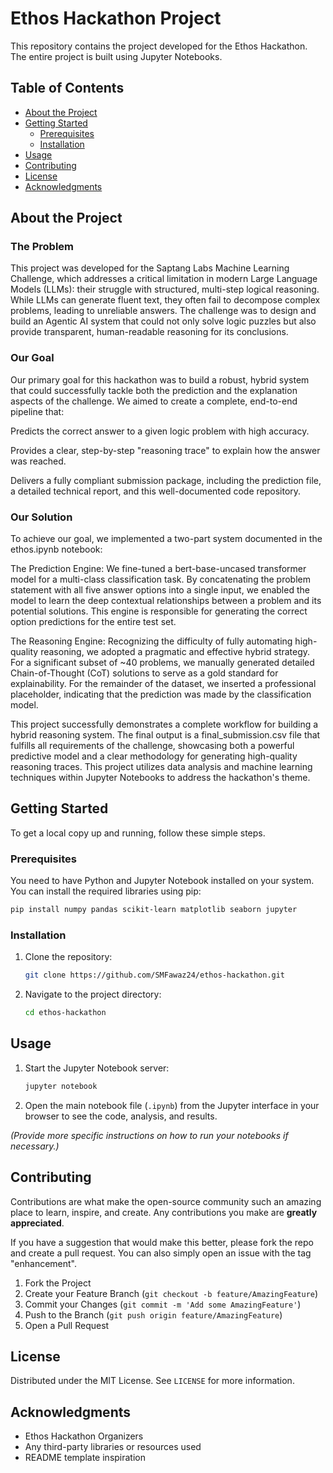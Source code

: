 # Ethos Hackathon Project

This repository contains the project developed for the Ethos Hackathon. The entire project is built using Jupyter Notebooks.

##  Table of Contents
- [About the Project](#-about-the-project)
- [Getting Started](#-getting-started)
  - [Prerequisites](#prerequisites)
  - [Installation](#installation)
- [Usage](#-usage)
- [Contributing](#-contributing)
- [License](#-license)
- [Acknowledgments](#-acknowledgments)

##  About the Project

### The Problem
This project was developed for the Saptang Labs Machine Learning Challenge, which addresses a critical limitation in modern Large Language Models (LLMs): their struggle with structured, multi-step logical reasoning. While LLMs can generate fluent text, they often fail to decompose complex problems, leading to unreliable answers. The challenge was to design and build an Agentic AI system that could not only solve logic puzzles but also provide transparent, human-readable reasoning for its conclusions.

### Our Goal
Our primary goal for this hackathon was to build a robust, hybrid system that could successfully tackle both the prediction and the explanation aspects of the challenge. We aimed to create a complete, end-to-end pipeline that:

Predicts the correct answer to a given logic problem with high accuracy.

Provides a clear, step-by-step "reasoning trace" to explain how the answer was reached.

Delivers a fully compliant submission package, including the prediction file, a detailed technical report, and this well-documented code repository.

### Our Solution
To achieve our goal, we implemented a two-part system documented in the ethos.ipynb notebook:

The Prediction Engine: We fine-tuned a bert-base-uncased transformer model for a multi-class classification task. By concatenating the problem statement with all five answer options into a single input, we enabled the model to learn the deep contextual relationships between a problem and its potential solutions. This engine is responsible for generating the correct option predictions for the entire test set.

The Reasoning Engine: Recognizing the difficulty of fully automating high-quality reasoning, we adopted a pragmatic and effective hybrid strategy. For a significant subset of ~40 problems, we manually generated detailed Chain-of-Thought (CoT) solutions to serve as a gold standard for explainability. For the remainder of the dataset, we inserted a professional placeholder, indicating that the prediction was made by the classification model.

This project successfully demonstrates a complete workflow for building a hybrid reasoning system. The final output is a final_submission.csv file that fulfills all requirements of the challenge, showcasing both a powerful predictive model and a clear methodology for generating high-quality reasoning traces.
This project utilizes data analysis and machine learning techniques within Jupyter Notebooks to address the hackathon's theme.

##  Getting Started

To get a local copy up and running, follow these simple steps.

### Prerequisites

You need to have Python and Jupyter Notebook installed on your system. You can install the required libraries using pip:

```sh
pip install numpy pandas scikit-learn matplotlib seaborn jupyter
```

### Installation

1. Clone the repository:
   ```sh
   git clone https://github.com/SMFawaz24/ethos-hackathon.git
   ```
2. Navigate to the project directory:
   ```sh
   cd ethos-hackathon
   ```

##  Usage

1. Start the Jupyter Notebook server:
   ```sh
   jupyter notebook
   ```
2. Open the main notebook file (`.ipynb`) from the Jupyter interface in your browser to see the code, analysis, and results.

*(Provide more specific instructions on how to run your notebooks if necessary.)*

##  Contributing

Contributions are what make the open-source community such an amazing place to learn, inspire, and create. Any contributions you make are **greatly appreciated**.

If you have a suggestion that would make this better, please fork the repo and create a pull request. You can also simply open an issue with the tag "enhancement".

1. Fork the Project
2. Create your Feature Branch (`git checkout -b feature/AmazingFeature`)
3. Commit your Changes (`git commit -m 'Add some AmazingFeature'`)
4. Push to the Branch (`git push origin feature/AmazingFeature`)
5. Open a Pull Request

##  License

Distributed under the MIT License. See `LICENSE` for more information.


##  Acknowledgments

*   Ethos Hackathon Organizers
*   Any third-party libraries or resources used
*   README template inspiration
